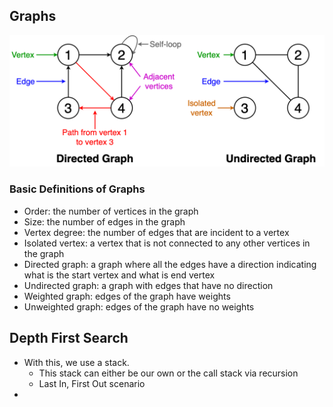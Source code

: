 ## Graphs

![Graphs](../images/graphs.png)

### Basic Definitions of Graphs
- Order: the number of vertices in the graph
- Size: the number of edges in the graph
- Vertex degree: the number of edges that are incident to a vertex
- Isolated vertex: a vertex that is not connected to any other vertices in the graph
- Directed graph: a graph where all the edges have a direction indicating what is the start vertex and what is end vertex
- Undirected graph: a graph with edges that have no direction
- Weighted graph: edges of the graph have weights
- Unweighted graph: edges of the graph have no weights

## Depth First Search
- With this, we use a stack.
    - This stack can either be our own or the call stack via recursion
    - Last In, First Out scenario
-
